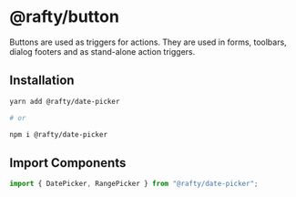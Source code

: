 # @rafty/button

Buttons are used as triggers for actions. They are used in forms, toolbars,
dialog footers and as stand-alone action triggers.

## Installation

```sh
yarn add @rafty/date-picker

# or

npm i @rafty/date-picker
```

## Import Components

```jsx
import { DatePicker, RangePicker } from "@rafty/date-picker";
```
